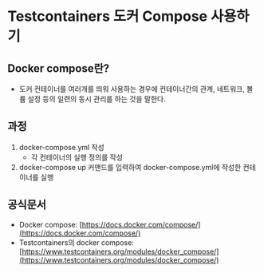 # Testcontainers 도커 Compose 사용하기

## Docker compose란?
- 도커 컨테이너를 여러개를 띄워 사용하는 경우에 컨테이너간의 관계, 네트워크, 볼륨 설정 등의 일련의 동시 관리를 하는 것을 말한다.

## 과정
1. docker-compose.yml 작성
	- 각 컨테이너의 실행 정의를 작성
2. docker-compose up 커맨드를 입력하여 docker-compose.yml에 작성한 컨테이너를 실행

## 공식문서
- Docker compose: [https://docs.docker.com/compose/](https://docs.docker.com/compose/)
- Testcontainers의 docker compose: [https://www.testcontainers.org/modules/docker_compose/](https://www.testcontainers.org/modules/docker_compose/)